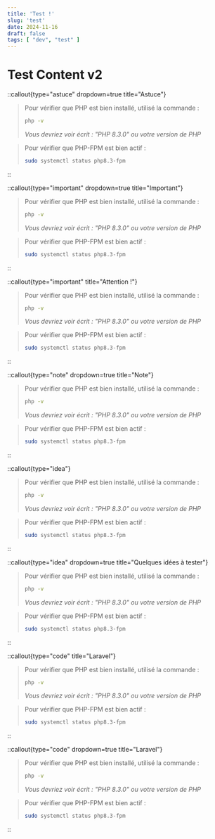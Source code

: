 ```yaml
---
title: 'Test !'
slug: 'test'
date: 2024-11-16
draft: false
tags: [ "dev", "test" ]
---
```

# Test Content v2

::callout{type="astuce" dropdown=true title="Astuce"}
> Pour vérifier que PHP est bien installé, utilisé la commande :
> ```bash
> php -v
> ```
> *Vous devriez voir écrit : "PHP 8.3.0" ou votre version de PHP*

> Pour vérifier que PHP-FPM est bien actif :
> ```bash
> sudo systemctl status php8.3-fpm
> ```
::

::callout{type="important" dropdown=true title="Important"}
> Pour vérifier que PHP est bien installé, utilisé la commande :
> ```bash
> php -v
> ```
> *Vous devriez voir écrit : "PHP 8.3.0" ou votre version de PHP*

> Pour vérifier que PHP-FPM est bien actif :
> ```bash
> sudo systemctl status php8.3-fpm
> ```
::

::callout{type="important" title="Attention !"}
> Pour vérifier que PHP est bien installé, utilisé la commande :
> ```bash
> php -v
> ```
> *Vous devriez voir écrit : "PHP 8.3.0" ou votre version de PHP*

> Pour vérifier que PHP-FPM est bien actif :
> ```bash
> sudo systemctl status php8.3-fpm
> ```
::

::callout{type="note" dropdown=true title="Note"}
> Pour vérifier que PHP est bien installé, utilisé la commande :
> ```bash
> php -v
> ```
> *Vous devriez voir écrit : "PHP 8.3.0" ou votre version de PHP*

> Pour vérifier que PHP-FPM est bien actif :
> ```bash
> sudo systemctl status php8.3-fpm
> ```
::

::callout{type="idea"}
> Pour vérifier que PHP est bien installé, utilisé la commande :
> ```bash
> php -v
> ```
> *Vous devriez voir écrit : "PHP 8.3.0" ou votre version de PHP*

> Pour vérifier que PHP-FPM est bien actif :
> ```bash
> sudo systemctl status php8.3-fpm
> ```
::

::callout{type="idea" dropdown=true title="Quelques idées à tester"}
> Pour vérifier que PHP est bien installé, utilisé la commande :
> ```bash
> php -v
> ```
> *Vous devriez voir écrit : "PHP 8.3.0" ou votre version de PHP*

> Pour vérifier que PHP-FPM est bien actif :
> ```bash
> sudo systemctl status php8.3-fpm
> ```
::

::callout{type="code" title="Laravel"}
> Pour vérifier que PHP est bien installé, utilisé la commande :
> ```bash
> php -v
> ```
> *Vous devriez voir écrit : "PHP 8.3.0" ou votre version de PHP*

> Pour vérifier que PHP-FPM est bien actif :
> ```bash
> sudo systemctl status php8.3-fpm
> ```
::

::callout{type="code" dropdown=true title="Laravel"}
> Pour vérifier que PHP est bien installé, utilisé la commande :
> ```bash
> php -v
> ```
> *Vous devriez voir écrit : "PHP 8.3.0" ou votre version de PHP*

> Pour vérifier que PHP-FPM est bien actif :
> ```bash
> sudo systemctl status php8.3-fpm
> ```
::